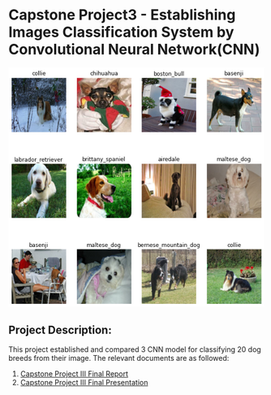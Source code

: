 # Capstone Project3 - Establishing Images Classification System by Convolutional Neural Network(CNN)
![cover_photo](./Photo/Photo.png)

## Project Description:
This project established and compared 3 CNN model for classifying 20 dog breeds from their image. The relevant documents are as followed:
1. [Capstone Project III Final Report](https://github.com/ronald55699/Capstone-Project-3-Establishing-Images-Classification-System-by-Convolutional-Neural-Network-CNN-/blob/main/Report/Capstone%203%20Final%20Report.pdf) 
2. [Capstone Project III Final Presentation](https://github.com/ronald55699/Capstone-Project-3-Establishing-Images-Classification-System-by-Convolutional-Neural-Network-CNN-/blob/main/Report/Capstone%203%20Presentation.pdf)
